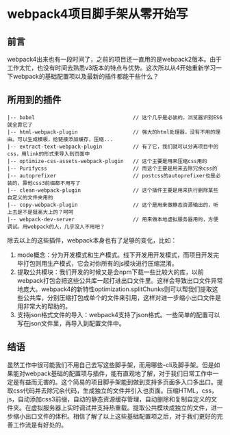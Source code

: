 # webpack4项目脚手架从零开始写 #

## 前言

webpack4出来也有一段时间了，之前的项目还一直用的是webpack2版本。由于工作太忙，也没有时间去熟悉v3版本的特点与优势。这次所以从4开始重新学习一下webpack的基础配置项以及最新的插件都能干些什么？


## 所用到的插件 ##

	|-- babel                                // 这个几乎是必装的，浏览器识别ES6就全靠它了
	|-- html-webpack-plugin                  // 强大的html处理器，没有不用的理由。可以生成模板，给链接添加缓存，压缩...
	|-- extract-text-webpack-plugin          // 有了它，我们就可以分离项目中的css，用link的形式来导入到页面中
	|-- optimize-css-assets-webpack-plugin   // 这个主要是用来压缩css用的
	|-- Purifycss                            // 而这个主要是用来去除冗余css的
	|-- autoprefixer                         // postcss的autoprefixer也是必装的，靠他css3前缀都不用写了
	|-- clean-webpack-plugin                 // 这个插件主要是用来执行删除某些自定义的文件夹用的
	|-- copy-webpack-plugin                  // 这个是用来做静态资源输出的，听上去是不是挺高大上的？呵呵
	|-- webpack-dev-server                   // 用来做本地虚拟服务器用的，方便调试。用webpack的人，几乎没人不用吧？


除去以上的这些插件，webpack本身也有了足够的变化，比如：
1. mode概念：分为开发模式和生产模式。线下开发用开发模式，而项目开发完毕打包则用生产模式，它会对你所有的js模块进行压缩混淆。
2. 提取公共模块：我们开发的时候又是会npm下载一些比较大的库，以前webpack打包会把这些公共库一起打进出口文件里。这样会导致出口文件异常地庞大。webpack4的新特性optimization.splitChunks则可以帮我们提取这些公共库，分别压缩打包成单个的文件来引用，这样对进一步缩小出口文件是用非常大的帮助的。
3. 支持json格式文件的导入：webpack4支持了json格式。一些简单的配置可以写在json文件里，再导入到配置文件中。


## 结语

虽然工作中很可能我们不用自己去写这些脚手架，而用哪些-cli及脚手架。但是如果能对webpack基础的配置项与插件，能有直观地了解，对于我们日常工作中一定是有益而无害的。这个简易的项目脚手架能到做到支持多页面多入口多出口。提取css代码并去除冗余代码，生成独立的文件并引入也页面。压缩HTML，css，js，自动添加css3前缀，自动的静态资源缓存管理，自动删除和复制自定义的文件夹。在虚拟服务器上实时调试并支持热重载。提取公共模块成独立的文件，进一步缩小出口文件的体积。相信了解了以上这些基础配置项之后，对于我们更好的完善工作流是有好处的。